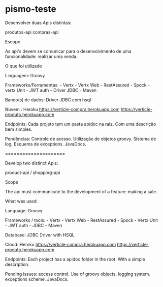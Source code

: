 # pismo-teste

Desenvolver duas Apis distintas:

produtos-api
compras-api

Escopo

As api's devem se comunicar para o desenvolvimento de uma funcionalidade: realizar uma venda.

O que foi utilizado

Linguagem: Groovy

Frameworks/Ferramentas: 
	- Vertx
	- Vertx Web
	- RestAssured
        - Spock
	- vertx Unit
	- JWT auth
	- Driver JDBC
	- Maven

Banco(s) de dados: Driver JDBC com hsql

Nuvem :
	Heroku
https://verticle-compra.herokuapp.com
https://verticle-produto.herokuapp.com

Endpoints: Cada projeto tem um pasta apidoc na raiz. Com uma descrição bem simples.

Pendências:
Controle de acesso. 
Utilização de objetos groovy. 
Sistema de log. 
Esquema de exceptions. 
JavaDocs. 

=====================

Develop two distinct Apis:

product-api / shopping-api

Scope

The api must communicate to the development of a feature: making a sale.

What was used:

Language: Groovy

Frameworks / tools: - Vertx - Vertx Web - RestAssured - Spock - Vertx Unit - JWT auth - JDBC - Maven

Database: JDBC Driver with HSQL

Cloud: Heroku https://verticle-compra.herokuapp.com https://verticle-produto.herokuapp.com

Endpoints: Each project has a apidoc folder in the root. With a simple description.

Pending issues: access control. Use of groovy objects. logging system. exceptions scheme. JavaDocs.
